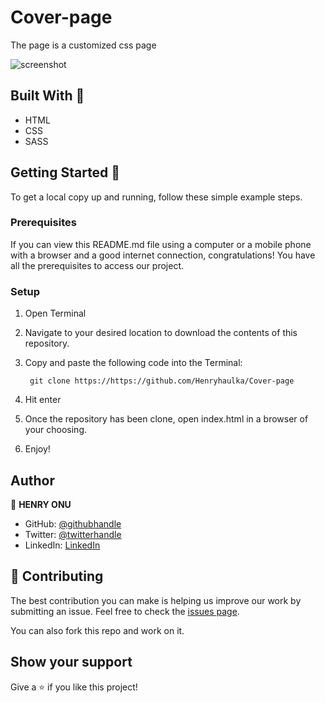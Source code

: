 # Cover-page
The page is a customized css page

![screenshot](/img/natours1.png)


## Built With 🧰

- HTML
- CSS
- SASS


## Getting Started 🏁

To get a local copy up and running, follow these simple example steps.

### Prerequisites

If you can view this README.md file using a computer or a mobile phone with a browser and a good internet connection, congratulations! You have all the prerequisites to access our project.

### Setup

1. Open Terminal
2. Navigate to your desired location to download the contents of this repository.
3. Copy and paste the following code into the Terminal: 
        
        git clone https://https://github.com/Henryhaulka/Cover-page

4. Hit enter
5. Once the repository has been clone, open index.html in a browser of your choosing.
6. Enjoy!

## Author

👤 **HENRY ONU**

- GitHub: [@githubhandle](https://github.com/Henryhaulka)
- Twitter: [@twitterhandle](https://twitter.com/ONUHENRY12)
- LinkedIn: [LinkedIn](https://www.linkedin.com/in/henry-onu)


## 🤝 Contributing

The best contribution you can make is helping us improve our work by submitting an issue. 
Feel free to check the [issues page](https://https://github.com/Henryhaulka/Cover-page/isssues).

You can also fork this repo and work on it.

## Show your support

Give a ⭐️ if you like this project!


